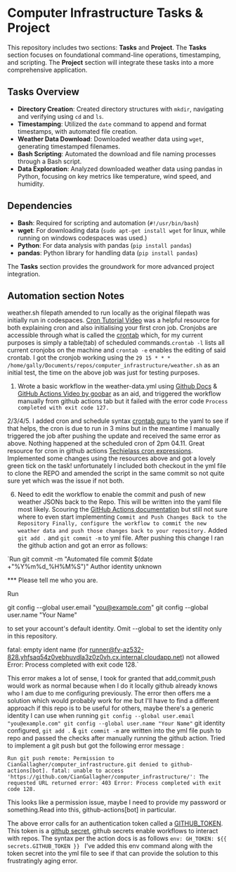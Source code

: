 # Computer Infrastructure Tasks & Project

This repository includes two sections: **Tasks** and **Project**. The **Tasks** section focuses on foundational command-line operations, timestamping, and scripting. The **Project** section will integrate these tasks into a more comprehensive application.

## Tasks Overview

- **Directory Creation**: Created directory structures with `mkdir`, navigating and verifying using `cd` and `ls`.
- **Timestamping**: Utilized the `date` command to append and format timestamps, with automated file creation.
- **Weather Data Download**: Downloaded weather data using `wget`, generating timestamped filenames.
- **Bash Scripting**: Automated the download and file naming processes through a Bash script.
- **Data Exploration**: Analyzed downloaded weather data using pandas in Python, focusing on key metrics like temperature, wind speed, and humidity.

## Dependencies
- **Bash**: Required for scripting and automation (`#!/usr/bin/bash`)
- **wget**: For downloading data (`sudo apt-get install wget` for linux, while running on windows codespaces was used.)
- **Python**: For data analysis with pandas (`pip install pandas`)
- **pandas**: Python library for handling data (`pip install pandas`) 

The **Tasks** section provides the groundwork for more advanced project integration.

## Automation section Notes

weather.sh filepath amended to run locally as the original filepath was initially run in codespaces. [Cron Tutorial Video](https://www.youtube.com/watch?v=v952m13p-b4&t=51s) was a helpful resource for both explaining cron and also initialising your first cron job. Cronjobs are accessible through what is called the [crontab](https://www.techtarget.com/searchdatacenter/definition/crontab) which, for my current purposes is simply a table(tab) of scheduled commands.`crontab -l` lists all current cronjobs on the machine and `crontab -e` enables the editing of said crontab. I got the cronjob working using the `29 15 * * * /home/gally/Documents/repos/computer_infrastructure/weather.sh` as an initial test, the time on the above job was just for testing purposes. 

1. Wrote a basic workflow in the weather-data.yml using [Github Docs](https://docs.github.com/en/actions/writing-workflows/choosing-when-your-workflow-runs/events-that-trigger-workflows#workflow_dispatch) & [GitHub Actions Video by goobar](https://www.youtube.com/watch?v=Sb_zLeHEVqQ&t=115s) as an aid, and triggered the workflow manually from github actions tab but it failed with the error code `Process completed with exit code 127.`

2/3/4/5. I added cron and schedule syntax [crontab guru](https://crontab.guru/) to the yaml to see if that helps, the cron is due to run in 3 mins but in the meantime I manually triggered the job after pushing the update and received the same error as above. Nothing happened at the scheduled cron of 2pm 04.11. Great resource for cron in github actions [Techielass cron expressions](https://youtu.be/kh7piyS2XeE?t=186). 
Implemented some changes using the resources above and got a lovely green tick on the task! unfortunately I included both checkout in the yml file to clone the REPO and amended the script in the same commit so not quite sure yet which was the issue if not both.

6. Need to edit the workflow to enable the commit and push of new weather JSONs back to the Repo. This will be written into the yaml file most likely. Scouring the [GitHub Actions documentation](https://docs.github.com/en/actions) but still not sure where to even start implementing `Commit and Push Changes Back to the Repository Finally, configure the workflow to commit the new weather data and push those changes back to your repository.`
Added `git add .` and `git commit -m` to yml file. After pushing this change I ran the github action and got an error as follows:

`Run git commit -m "Automated file commit $(date +"%Y%m%d_%H%M%S")"
Author identity unknown

*** Please tell me who you are.

Run

  git config --global user.email "you@example.com"
  git config --global user.name "Your Name"

to set your account's default identity.
Omit --global to set the identity only in this repository.

fatal: empty ident name (for <runner@fv-az532-828.yhfsaq54z0vebhuvdla3z0z0vh.cx.internal.cloudapp.net>) not allowed
Error: Process completed with exit code 128.`

This error makes a lot of sense, I took for granted that add,commit,push would work as normal because when I do it locally github already knows who I am due to me configuring previously. The error then offers me a solution which would probably work for me but I'll have to find a different approach if this repo is to be useful for others, maybe there's a generic identity I can use when running 
`git config --global user.email "you@example.com"
git config --global user.name "Your Name"`
git identity configured, `git add .` & `git commit -m` are written into the yml file push to repo and passed the checks after manually running the github action. Tried to implement a git push but got the following error message :

`Run git push
remote: Permission to CianGallagher/computer_infrastructure.git denied to github-actions[bot].
fatal: unable to access 'https://github.com/CianGallagher/computer_infrastructure/': The requested URL returned error: 403
Error: Process completed with exit code 128.`

This looks like a permission issue, maybe I need to provide my password or something.Read into this, github-actions[bot] in particular. 

The above error calls for an authentication token called a [GITHUB_TOKEN](https://docs.github.com/en/actions/security-for-github-actions/security-guides/automatic-token-authentication#using-the-github_token-in-a-workflow). This token is a [github secret](https://docs.github.com/en/actions/security-for-github-actions/security-guides/using-secrets-in-github-actions), github secrets enable workflows to interact with repos. The syntax per the action docs is as follows 
`env:
    GH_TOKEN: ${{ secrets.GITHUB_TOKEN }}
`
I've added this env command along with the token secret into the yml file to see if that can provide the solution to this frustratingly aging error. 